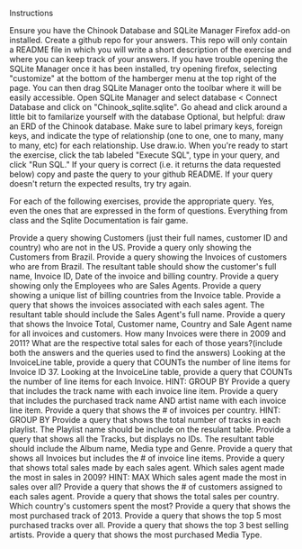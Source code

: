 Instructions

Ensure you have the Chinook Database and SQLite Manager Firefox add-on installed.
Create a github repo for your answers. This repo will only contain a README file in which you will write a short description of the exercise and where you can keep track of your answers.
If you have trouble opening the SQLite Manager once it has been installed, try opening firefox, selecting "customize" at the bottom of the hamberger menu at the top right of the page. You can then drag SQLite Manager onto the toolbar where it will be easily accessible.
Open SQLite Manager and select database < Connect Database and click on "Chinook_sqlite.sqlite".
Go ahead and click around a little bit to familarize yourself with the database
Optional, but helpful: draw an ERD of the Chinook database. Make sure to label primary keys, foreign keys, and indicate the type of relationship (one to one, one to many, many to many, etc) for each relationship. Use draw.io.
When you're ready to start the exercise, click the tab labeled "Execute SQL", type in your query, and click "Run SQL."
If your query is correct (i.e. it returns the data requested below) copy and paste the query to your github README. If your query doesn't return the expected results, try try again.

For each of the following exercises, provide the appropriate query. Yes, even the ones that are expressed in the form of questions. Everything from class and the Sqlite Documentation is fair game.

Provide a query showing Customers (just their full names, customer ID and country) who are not in the US.
Provide a query only showing the Customers from Brazil.
Provide a query showing the Invoices of customers who are from Brazil. The resultant table should show the customer's full name, Invoice ID, Date of the invoice and billing country.
Provide a query showing only the Employees who are Sales Agents.
Provide a query showing a unique list of billing countries from the Invoice table.
Provide a query that shows the invoices associated with each sales agent. The resultant table should include the Sales Agent's full name.
Provide a query that shows the Invoice Total, Customer name, Country and Sale Agent name for all invoices and customers.
How many Invoices were there in 2009 and 2011? What are the respective total sales for each of those years?(include both the answers and the queries used to find the answers)
Looking at the InvoiceLine table, provide a query that COUNTs the number of line items for Invoice ID 37.
Looking at the InvoiceLine table, provide a query that COUNTs the number of line items for each Invoice. HINT: GROUP BY
Provide a query that includes the track name with each invoice line item.
Provide a query that includes the purchased track name AND artist name with each invoice line item.
Provide a query that shows the # of invoices per country. HINT: GROUP BY
Provide a query that shows the total number of tracks in each playlist. The Playlist name should be include on the resulant table.
Provide a query that shows all the Tracks, but displays no IDs. The resultant table should include the Album name, Media type and Genre.
Provide a query that shows all Invoices but includes the # of invoice line items.
Provide a query that shows total sales made by each sales agent.
Which sales agent made the most in sales in 2009? HINT: MAX
Which sales agent made the most in sales over all?
Provide a query that shows the # of customers assigned to each sales agent.
Provide a query that shows the total sales per country. Which country's customers spent the most?
Provide a query that shows the most purchased track of 2013.
Provide a query that shows the top 5 most purchased tracks over all.
Provide a query that shows the top 3 best selling artists.
Provide a query that shows the most purchased Media Type.

